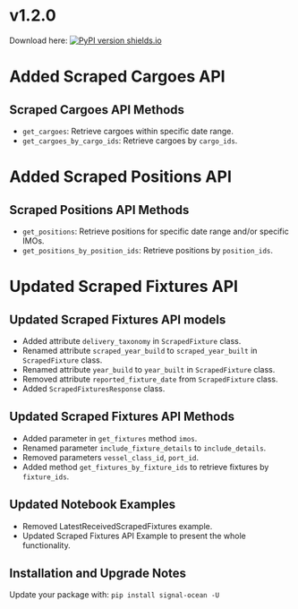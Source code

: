 # v1.2.0
Download here: [![PyPI version shields.io](https://img.shields.io/pypi/v/signal-ocean.svg)](https://pypi.python.org/pypi/signal-ocean/)

# Added Scraped Cargoes API

## Scraped Cargoes API Methods
- `get_cargoes`: Retrieve cargoes within specific date range.
- `get_cargoes_by_cargo_ids`: Retrieve cargoes by `cargo_ids`.

# Added Scraped Positions API

## Scraped Positions API Methods
- `get_positions`: Retrieve positions for specific date range and/or specific IMOs.
- `get_positions_by_position_ids`: Retrieve positions by `position_ids`.

# Updated Scraped Fixtures API

## Updated Scraped Fixtures API models
- Added attribute `delivery_taxonomy` in `ScrapedFixture` class.
- Renamed attribute `scraped_year_build` to `scraped_year_built` in `ScrapedFixture` class.
- Renamed attribute `year_build` to `year_built` in `ScrapedFixture` class.
- Removed attribute `reported_fixture_date` from `ScrapedFixture` class.
- Added `ScrapedFixturesResponse` class.

## Updated Scraped Fixtures API Methods
- Added parameter in `get_fixtures` method `imos`.
- Renamed parameter `include_fixture_details` to `include_details`.
- Removed parameters `vessel_class_id`, `port_id`.
- Added method `get_fixtures_by_fixture_ids` to retrieve fixtures by `fixture_ids`.

## Updated Notebook Examples
- Removed LatestReceivedScrapedFixtures example.
- Updated Scraped Fixtures API Example to present the whole functionality.

## Installation and Upgrade Notes
Update your package with: `pip install signal-ocean -U`